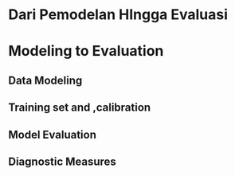 # Dari Pemodelan HIngga Evaluasi

# Modeling to Evaluation
## Data Modeling

## Training  set and ,calibration

## Model Evaluation

## Diagnostic Measures